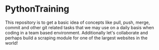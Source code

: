 # PythonTraining
This repository is to get a basic idea of concepts like pull, push, merge, commit and other git related tasks that we may use on a daily basis when coding in a team based environment. Additionally let's collaborate and perhaps build a scraping module for one of the largest websites in the world!
